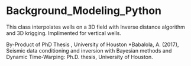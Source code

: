 # Background_Modeling_Python
This class interpolates wells on a 3D field with Inverse distance algorithm and 3D krigging. 
Implimented for vertical wells. 

By-Product of PhD Thesis , University of Houston
*Babalola, A. (2017), Seismic data conditioning and inversion with Bayesian methods
and Dynamic Time-Warping: Ph.D. thesis, University of Houston.
